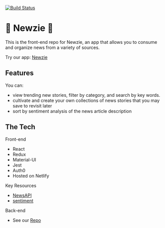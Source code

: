 [![Build Status](https://travis-ci.com/The-Newsies/newsies-fe.svg?branch=master)](https://travis-ci.com/The-Newsies/newsies-fe)

# :newspaper: Newzie :newspaper:

This is the front-end repo for Newzie, an app that allows you to consume and organize news from a variety of sources. 

Try our app: [Newzie](https://newzie.netlify.com)

## Features

You can:
  
* view trending new stories, filter by category, and search by key words. 
* cultivate and create your own collections of news stories that you may save to revisit later
* sort by sentiment analysis of the news article description

## The Tech

Front-end
* React
* Redux
* Material-UI
* Jest
* Auth0
* Hosted on Netlify

Key Resources
* [NewsAPI](https://newsapi.org/)
* [sentiment](https://www.npmjs.com/package/sentiment)

Back-end
* See our [Repo](https://github.com/The-Newsies/newsies-be)
